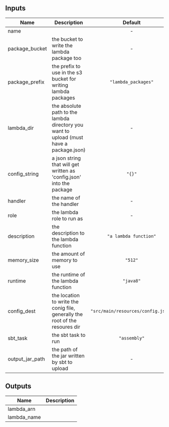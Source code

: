 
## Inputs

| Name | Description | Default | Required |
|------|-------------|:-----:|:-----:|
| name |  | - | yes |
| package_bucket | the bucket to write the lambda package too | - | yes |
| package_prefix | the prefix to use in the s3 bucket for writing lambda packages | `"lambda_packages"` | no |
| lambda_dir | the absolute path to the lambda directory you want to upload (must have a package.json) | - | yes |
| config_string | a json string that will get written as 'config.json' into the package | `"{}"` | no |
| handler | the name of the handler | - | yes |
| role | the lambda role to run as | - | yes |
| description | the description to the lambda function | `"a lambda function"` | no |
| memory_size | the amount of memory to use | `"512"` | no |
| runtime | the runtime of the lambda function | `"java8"` | no |
| config_dest | the location to write the conig file, generally the root of the resoures dir | `"src/main/resources/config.json"` | no |
| sbt_task | the sbt task to run | `"assembly"` | no |
| output_jar_path | the path of the jar written by sbt to upload | - | yes |

## Outputs

| Name | Description |
|------|-------------|
| lambda_arn |  |
| lambda_name |  |

